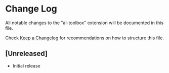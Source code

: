 # Change Log
All notable changes to the "al-toolbox" extension will be documented in this file.

Check [Keep a Changelog](http://keepachangelog.com/) for recommendations on how to structure this file.

## [Unreleased]
- Initial release